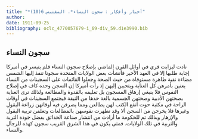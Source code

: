 ```yaml
---
title: "*أخبار وأفكار : سجون النساء*. المقتبس 6(10)"
author: 
date: 1911-09-25
bibliography: oclc_4770057679-i_69-div_59.d1e3990.bib
---
```




##  سجون النساء 


 نادت  ليزابت فري  في أوائل القرن الماضي بإصلاح سجون النساء فلم يتيسر في  أميركا  إجابة طلبها إلا في العهد الأخير فأنشأت بعض الولايات المتحدة سجونا تنفذ إليها الشمس مضاءة نقية طاهرة مستوفاة من حيث الصحة وجعلوا القائمات على السجينات من النساء يعنين بأمرهن كل العناية ويتحببن إليهن إذ رأت أميركا إن السجن وحده كاف في إصلاح النفوس فلا ينبغي إرهاق المسجون بل تعليمه بالقدوة والمطالعة ولذلك ترى العناية بصحتهن الأدبية وصحتهن الجسمية بالغة حدها من النيقة فيجتمع السجينات في أوقات الراحة في مكتبة حوت انفع الكتب لهن يطالعن ومما يصرفن فيه أوقاتهن زراعة البقول وغيرها فلا يخرجن من السجن ألا وقد تطهرت نفوسهن بالمطالعات وتعلمن تربية البقول والإزهار وبذلك تم للحكومة ما أرادت من انتشار صناعة الحدائق بفضل جودة التربة والتربية في تلك الولايات. فمتى يكون في هذا الشرق القريب سجون كهذه للرجال والنساء. 
